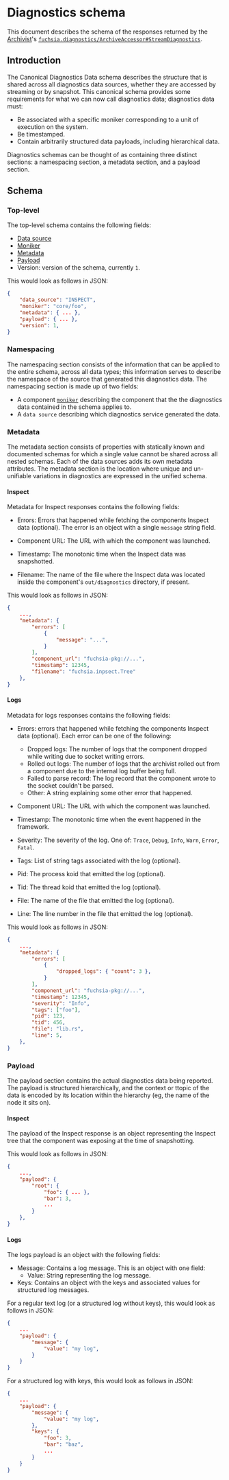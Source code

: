 # Diagnostics schema

This document describes the schema of the responses returned by the [Archivist][archivist]'s
[`fuchsia.diagnostics/ArchiveAccessor#StreamDiagnostics`][stream-diagnostics].

## Introduction

The Canonical Diagnostics Data schema describes the structure that is shared across all diagnostics
data sources, whether they are accessed by streaming or by snapshot. This canonical schema provides
some requirements for what we can now call diagnostics data; diagnostics data must:

- Be associated with a specific moniker corresponding to a unit of execution on the system.
- Be timestamped.
- Contain arbitrarily structured data payloads, including hierarchical data.

Diagnostics schemas can be thought of as containing three distinct sections: a namespacing section,
a metadata section, and a payload section.

## Schema

### Top-level

The top-level schema contains the following fields:

- [Data source](#namespacing)
- [Moniker](#namespacing)
- [Metadata](#metadata)
- [Payload](#payload)
- Version: version of the schema, currently `1`.

This would look as follows in JSON:

```json
{
    "data_source": "INSPECT",
    "moniker": "core/foo",
    "metadata": { ... },
    "payload": { ... },
    "version": 1,
}
```

### Namespacing

The namespacing section consists of the information that can be applied to the entire
schema, across all data types; this information serves to describe the namespace of the source
that generated this diagnostics data. The namespacing section is made up of two fields:

- A component [`moniker`][moniker] describing the component that the the diagnostics data contained
  in the schema applies to.
- A `data source` describing which diagnostics service generated the data.

### Metadata

The metadata section consists of properties with statically known and documented schemas for which
a single value cannot be shared across all nested schemas. Each of the data sources adds its own
metadata attributes. The metadata section is the location where unique and un-unifiable variations
in diagnostics are expressed in the unified schema.

#### Inspect

Metadata for Inspect responses contains the following fields:

- Errors: Errors that happened while fetching the components Inspect data (optional).
  The error is an object with a single `message` string field.

- Component URL: The URL with which the component was launched.

- Timestamp: The monotonic time when the Inspect data was snapshotted.

- Filename: The name of the file where the Inspect data was located inside the component's
  `out/diagnostics` directory, if present.

This would look as follows in JSON:

```json
{
    ...,
    "metadata": {
        "errors": [
            {
                "message": "...",
            }
        ],
        "component_url": "fuchsia-pkg://...",
        "timestamp": 12345,
        "filename": "fuchsia.inpsect.Tree"
    },
}
```

#### Logs

Metadata for logs responses contains the following fields:

- Errors: errors that happened while fetching the components Inspect data (optional). Each error can
  be one of the following:

  - Dropped logs: The number of logs that the component dropped while writing due to socket writing
    errors.
  - Rolled out logs: The number of logs that the archivist rolled out from a component due to the
    internal log buffer being full.
  - Failed to parse record: The log record that the component wrote to the socket couldn't be
    parsed.
  - Other: A string explaining some other error that happened.

- Component URL: The URL with which the component was launched.

- Timestamp: The monotonic time when the event happened in the framework.

- Severity: The severity of the log. One of: `Trace`, `Debug`, `Info`, `Warn`, `Error`, `Fatal`.

- Tags: List of string tags associated with the log (optional).

- Pid: The process koid that emitted the log (optional).

- Tid: The thread koid that emitted the log (optional).

- File: The name of the file that emitted the log (optional).

- Line: The line number in the file that emitted the log (optional).

This would look as follows in JSON:

```json
{
    ...,
    "metadata": {
        "errors": [
            {
                "dropped_logs": { "count": 3 },
            }
        ],
        "component_url": "fuchsia-pkg://...",
        "timestamp": 12345,
        "severity": "Info",
        "tags": ["foo"],
        "pid": 123,
        "tid": 456,
        "file": "lib.rs",
        "line": 5,
    },
}
```

### Payload

The payload section contains the actual diagnostics data being reported. The payload is structured
hierarchically, and the context or ttopic of the data is encoded by its location within the
hierarchy (eg, the name of the node it sits on).

#### Inspect

The payload of the Inspect response is an object representing the Inspect tree that the component
was exposing at the time of snapshotting.

This would look as follows in JSON:

```json
{
    ...,
    "payload": {
        "root": {
            "foo": { ... },
            "bar": 3,
            ...
        }
    },
}
```

#### Logs

The logs payload is an object with the following fields:

- Message: Contains a log message. This is an object with one field:
  - Value: String representing the log message.
- Keys: Contains an object with the keys and associated values for structured log messages.

For a regular text log (or a structured log without keys), this would look as follows in JSON:

```json
{
    ...
    "payload": {
        "message": {
            "value": "my log",
        }
    }
}
```

For a structured log with keys, this would look as follows in JSON:

```json
{
    ...
    "payload": {
        "message": {
            "value": "my log",
        },
        "keys": {
            "foo": 3,
            "bar": "baz",
            ...
        }
    }
}
```

[archivist]: /docs/reference/diagnostics/inspect/tree.md#archivist
[moniker]: /docs/reference/components/moniker.md
[stream-diagnostics]: https://fuchsia.dev/reference/fidl/fuchsia.diagnostics#ArchiveAccessor.StreamDiagnostics
